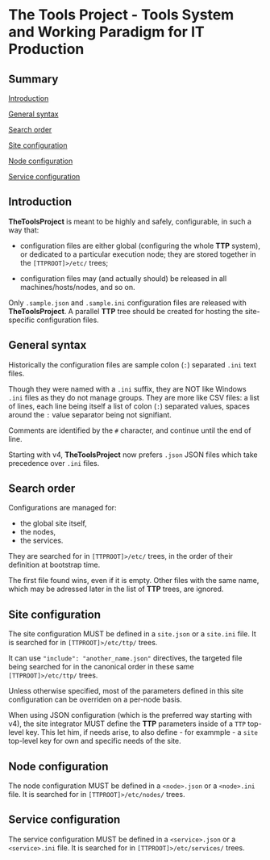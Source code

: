 # The Tools Project - Tools System and Working Paradigm for IT Production

## Summary

[Introduction](#introduction)

[General syntax](#general-syntax)

[Search order](#search-order)

[Site configuration](#site-configuration)

[Node configuration](#node-configuration)

[Service configuration](#service-configuration)

## Introduction

__TheToolsProject__ is meant to be highly and safely, configurable, in such a way that:

- configuration files are either global (configuring the whole __TTP__ system), or dedicated to a particular execution node; they are stored together in the `[TTPROOT]>/etc/` trees;

- configuration files may (and actually should) be released in all machines/hosts/nodes, and so on.

Only `.sample.json` and `.sample.ini` configuration files are released with __TheToolsProject__. A parallel __TTP__ tree should be created for hosting the site-specific configuration files.

## General syntax

Historically the configuration files are sample colon (`:`) separated `.ini` text files.

Though they were named with a `.ini` suffix, they are NOT like Windows `.ini` files as they do not manage groups. They are more like CSV files: a list of lines, each line being itself a list of colon (`:`) separated values, spaces around the `:` value separator being not signifiant.

Comments are identified by the `#` character, and continue until the end of line.

Starting with v4, __TheToolsProject__ now prefers `.json` JSON files which take precedence over `.ini` files.

## Search order

Configurations are managed for:

- the global site itself,
- the nodes,
- the services.

They are searched for in `[TTPROOT]>/etc/` trees, in the order of their definition at bootstrap time.

The first file found wins, even if it is empty. Other files with the same name, which may be adressed later in the list of __TTP__ trees, are ignored.

## Site configuration

The site configuration MUST be defined in a `site.json` or a `site.ini` file. It is searched for in `[TTPROOT]>/etc/ttp/` trees.

It can use `"include": "another_name.json"` directives, the targeted file being searched for in the canonical order in these same `[TTPROOT]>/etc/ttp/` trees.

Unless otherwise specified, most of the parameters defined in this site configuration can be overriden on a per-node basis.

When using JSON configuration (which is the preferred way starting with v4), the site integrator MUST define the __TTP__ parameters inside of a `TTP` top-level key. This let him, if needs arise, to also define - for exammple - a `site` top-level key for own and specific needs of the site.

## Node configuration

The node configuration MUST be defined in a `<node>.json` or a `<node>.ini` file. It is searched for in `[TTPROOT]>/etc/nodes/` trees.

## Service configuration

The service configuration MUST be defined in a `<service>.json` or a `<service>.ini` file. It is searched for in `[TTPROOT]>/etc/services/` trees.
